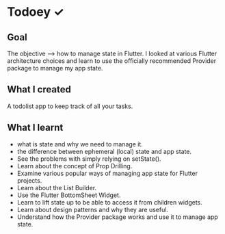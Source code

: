 
# Todoey ✓

## Goal

The objective --> how to manage state in Flutter. I looked at various Flutter architecture choices and learn to use the officially recommended Provider package to manage my app state.


## What I created

A todolist app to keep track of all your tasks.

## What I learnt

- what is state and why we need to manage it.
- the difference between ephemeral (local) state and app state.
- See the problems with simply relying on setState().
- Learn about the concept of Prop Drilling.
- Examine various popular ways of managing app state for Flutter projects.
- Learn about the List Builder.
- Use the Flutter BottomSheet Widget.
- Learn to lift state up to be able to access it from children widgets.
- Learn about design patterns and why they are useful.
- Understand how the Provider package works and use it to manage app state.
